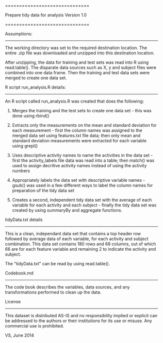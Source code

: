 ==============================

Prepare tidy data for analysis
Version 1.0

==============================

Assumptions:

------------
The working directory was set to the required destination location. The entire .zip file was downloaded and unzipped into this destination location.

After unzipping, the data for training and test sets was read into R using read.table(). The disparate data sources such as X, y and subject files were combined into one data frame. Then the training and test data sets were merged to create one data set.

R script run_analysis.R details:

--------------------------------
An R script called run_analysis.R was created that does the following:

1. Merges the training and the test sets to create one data set - this was done using rbind()

2. Extracts only the measurements on the mean and standard deviation for each measurement - first the column names was assigned to the merged data set using features.txt file data; then only mean and standard deviation measurements were extracted for each variable using grepl()

3. Uses descriptive activity names to name the activities in the data set - first the activity_labels file data was read into a table; then match() was used to assign decritive activity names instead of using the activity numbers

4. Appropriately labels the data set with descriptive variable names - gsub() was used in a few different ways to label the column names for preparation of the tidy data set

5. Creates a second, independent tidy data set with the average of each variable for each activity and each subject - finally the tidy data set was created by using summaryBy and aggregate functions.

tidyData.txt details

---------------------
This is a clean, independant data set that contains a top header row followed by average data of each variable, for each activity and subject combination. This data set contains 180 rows and 68 columns, out of which 66 are for each feature variable and remaining 2 to indicate the activity and subject.

The "tidyData.txt" can be read by using read.table().

Codebook.md

-----------
The code book describes the variables, data sources, and any transformations performed to clean up the data.

License

--------
This dataset is distributed AS-IS and no responsibility implied or explicit can be addressed to the authors or their institutions for its use or misuse. Any commercial use is prohibited.

VS, June 2014


